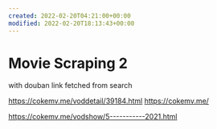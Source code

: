 ```yaml
---
created: 2022-02-20T04:21:00+00:00
modified: 2022-02-20T18:13:43+00:00
---
```


# Movie Scraping 2

with douban link fetched from search

https://cokemv.me/voddetail/39184.html
https://cokemv.me/

https://cokemv.me/vodshow/5-----------2021.html
